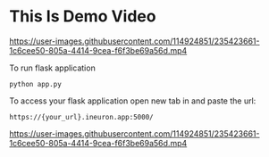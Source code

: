 # This Is Demo Video

https://user-images.githubusercontent.com/114924851/235423661-1c6cee50-805a-4414-9cea-f6f3be69a56d.mp4


To run flask application 

```
python app.py
```


To access your flask application open new tab in and paste the url:
```
https://{your_url}.ineuron.app:5000/
```


https://user-images.githubusercontent.com/114924851/235423661-1c6cee50-805a-4414-9cea-f6f3be69a56d.mp4

